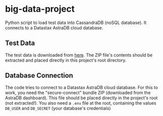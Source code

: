# big-data-project
Python script to load test data into CassandraDB (noSQL database). It connects to a Datastax AstraDB cloud database.
## Test Data
The test data is downloaded from [here](https://www.kaggle.com/grouplens/movielens-20m-dataset). 
The ZIP file's contents should be extracted and placed directly in this project's root directory.
## Database Connection
The code tries to connect to a Datastax AstraDB cloud database. For this to work, you need the
"secure-connect" bundle ZIP (downloaded from the AstraDB dashboard). This file should be placed directly
in the project's root (not extracted!). You also need a `.env` file at the root, containing the values 
`DB_USER` and `DB_SECRET` (your database's credentials)